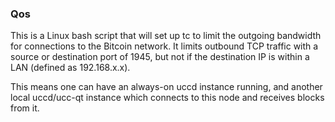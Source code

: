 ### Qos ###

This is a Linux bash script that will set up tc to limit the outgoing bandwidth for connections to the Bitcoin network. It limits outbound TCP traffic with a source or destination port of 1945, but not if the destination IP is within a LAN (defined as 192.168.x.x).

This means one can have an always-on uccd instance running, and another local uccd/ucc-qt instance which connects to this node and receives blocks from it.
